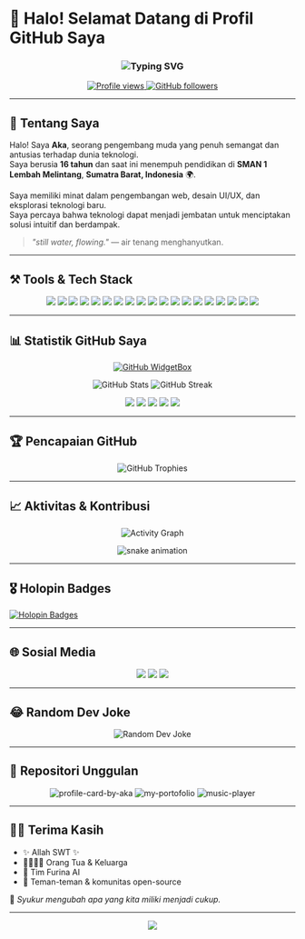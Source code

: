 # 👋 Halo! Selamat Datang di Profil GitHub Saya

<h3 align="center">
  <img src="https://readme-typing-svg.herokuapp.com?size=24&duration=4000&color=58A6FF&center=true&vCenter=true&width=500&lines=Students;Developer;Open+Source+Enthusiast" alt="Typing SVG">
</h3>

<p align="center">
  <a href="https://github.com/akaanakbaik">
    <img src="https://komarev.com/ghpvc/?username=akaanakbaik&color=blue" alt="Profile views"/>
  </a>
  <a href="https://github.com/akaanakbaik?tab=followers">
    <img src="https://img.shields.io/github/followers/akaanakbaik?label=Follow&style=social" alt="GitHub followers"/>
  </a>
</p>

---

## 🚀 Tentang Saya
Halo! Saya **Aka**, seorang pengembang muda yang penuh semangat dan antusias terhadap dunia teknologi.  
Saya berusia **16 tahun** dan saat ini menempuh pendidikan di **SMAN 1 Lembah Melintang**, **Sumatra Barat, Indonesia** 🌍.  

Saya memiliki minat dalam pengembangan web, desain UI/UX, dan eksplorasi teknologi baru.  
Saya percaya bahwa teknologi dapat menjadi jembatan untuk menciptakan solusi intuitif dan berdampak.  

> _"still water, flowing."_ — air tenang menghanyutkan.

---

## ⚒️ Tools & Tech Stack
<p align="center">
  <!-- Code Editors -->
  <img src="https://img.shields.io/badge/VSCode-0078d7?style=for-the-badge&logo=visual%20studio%20code&logoColor=white" />
  <img src="https://img.shields.io/badge/Neovim-57A143?style=for-the-badge&logo=neovim&logoColor=white" />
  
  <!-- Version Control -->
  <img src="https://img.shields.io/badge/Git-F05032?style=for-the-badge&logo=git&logoColor=white" />
  <img src="https://img.shields.io/badge/GitHub-181717?style=for-the-badge&logo=github&logoColor=white" />
  
  <!-- Languages -->
  <img src="https://img.shields.io/badge/JavaScript-F7DF1E?style=for-the-badge&logo=javascript&logoColor=black" />
  <img src="https://img.shields.io/badge/Node.js-43853D?style=for-the-badge&logo=node.js&logoColor=white" />
  <img src="https://img.shields.io/badge/Python-3776AB?style=for-the-badge&logo=python&logoColor=white" />
  <img src="https://img.shields.io/badge/Java-ED8B00?style=for-the-badge&logo=java&logoColor=white" />
  <img src="https://img.shields.io/badge/C++-00599C?style=for-the-badge&logo=c%2B%2B&logoColor=white" />

  <!-- Frameworks -->
  <img src="https://img.shields.io/badge/Express.js-000000?style=for-the-badge&logo=express&logoColor=white" />
  <img src="https://img.shields.io/badge/React-20232A?style=for-the-badge&logo=react&logoColor=61DAFB" />
  <img src="https://img.shields.io/badge/TailwindCSS-38B2AC?style=for-the-badge&logo=tailwind-css&logoColor=white" />
  <img src="https://img.shields.io/badge/Bootstrap-7952B3?style=for-the-badge&logo=bootstrap&logoColor=white" />

  <!-- Databases -->
  <img src="https://img.shields.io/badge/MongoDB-47A248?style=for-the-badge&logo=mongodb&logoColor=white" />
  <img src="https://img.shields.io/badge/MySQL-005C84?style=for-the-badge&logo=mysql&logoColor=white" />

  <!-- OS & Deployment -->
  <img src="https://img.shields.io/badge/Linux-FCC624?style=for-the-badge&logo=linux&logoColor=black" />
  <img src="https://img.shields.io/badge/Docker-2496ED?style=for-the-badge&logo=docker&logoColor=white" />
  <img src="https://img.shields.io/badge/DigitalOcean-0080FF?style=for-the-badge&logo=digitalocean&logoColor=white" />
  <img src="https://img.shields.io/badge/Pterodactyl-1D1D1D?style=for-the-badge&logo=linuxcontainers&logoColor=white" />
</p>

---

## 📊 Statistik GitHub Saya
<p align="center">
  <a href="https://github.com/akaanakbaik">
    <img src="https://github-widgetbox.vercel.app/api/profile?username=akaanakbaik&data=followers,repositories,stars,commits&theme=nautilus" alt="GitHub WidgetBox"/>
  </a>
</p>

<p align="center">
  <img src="https://github-readme-stats.vercel.app/api?username=akaanakbaik&show_icons=true&theme=radical&hide_border=true&count_private=true" alt="GitHub Stats"/>
  <img src="https://github-readme-streak-stats.herokuapp.com/?user=akaanakbaik&theme=radical&hide_border=true" alt="GitHub Streak"/>
</p>

<div align="center">
  <img src="http://github-profile-summary-cards.vercel.app/api/cards/profile-details?username=akaanakbaik&theme=2077" />
  <img src="http://github-profile-summary-cards.vercel.app/api/cards/repos-per-language?username=akaanakbaik&theme=2077" />
  <img src="http://github-profile-summary-cards.vercel.app/api/cards/most-commit-language?username=akaanakbaik&theme=2077" />
  <img src="http://github-profile-summary-cards.vercel.app/api/cards/stats?username=akaanakbaik&theme=2077" />
  <img src="http://github-profile-summary-cards.vercel.app/api/cards/productive-time?username=akaanakbaik&theme=2077&utcOffset=8" />
</div>

---

## 🏆 Pencapaian GitHub
<p align="center">
  <img src="https://github-profile-trophy.vercel.app/?username=akaanakbaik&theme=dracula&row=2&column=3&margin-w=8&margin-h=8&no-frame=true&no-bg=true" alt="GitHub Trophies"/>
</p>

---

## 📈 Aktivitas & Kontribusi
<p align="center">
  <img src="https://github-readme-activity-graph.vercel.app/graph?username=akaanakbaik&theme=tokyo-night" alt="Activity Graph"/>
</p>

<p align="center">
  <img src="https://github.com/akaAnakBaik/akaAnakBaik/blob/output/github-contribution-grid-snake.svg" alt="snake animation"/>
</p>

---

## 🎖️ Holopin Badges
[![Holopin Badges](https://holopin.io/api/user/board?user=akaanakbaik)](https://www.holopin.io/@akaanakbaik)

---

## 🌐 Sosial Media
<p align="center">
  <a href="https://t.me/akamodebaik"><img src="https://img.shields.io/badge/Telegram-2CA5E0?style=for-the-badge&logo=telegram&logoColor=white"/></a>
  <a href="https://www.instagram.com/kenal.aka"><img src="https://img.shields.io/badge/Instagram-E4405F?style=for-the-badge&logo=instagram&logoColor=white"/></a>
  <a href="https://www.tiktok.com/@kenal_aka"><img src="https://img.shields.io/badge/TikTok-000000?style=for-the-badge&logo=tiktok&logoColor=white"/></a>
</p>

---

## 😂 Random Dev Joke
<p align="center">
  <img src="https://readme-jokes.vercel.app/api" alt="Random Dev Joke"/>
</p>

---

## 🌟 Repositori Unggulan
<p align="center">
  <img src="https://github-readme-stats.vercel.app/api/pin/?username=akaanakbaik&repo=profile-card-by-aka&theme=radical&hide_border=true" alt="profile-card-by-aka"/>
  <img src="https://github-readme-stats.vercel.app/api/pin/?username=akaanakbaik&repo=my-portofolio&theme=radical&hide_border=true" alt="my-portofolio"/>
  <img src="https://github-readme-stats.vercel.app/api/pin/?username=akaanakbaik&repo=music-player&theme=radical&hide_border=true" alt="music-player"/>
</p>

---

## 🙏✨ Terima Kasih
- ✨ Allah SWT ✨  
- 👨‍👩‍👧‍👦 Orang Tua & Keluarga  
- 🤖 Tim Furina AI  
- 🤝 Teman-teman & komunitas open-source  

💖 _Syukur mengubah apa yang kita miliki menjadi cukup._

---

<p align="center">
  <img src="https://img.shields.io/badge/Made%20with%20❤️%20by-Aka-blue?style=for-the-badge" />
</p>

